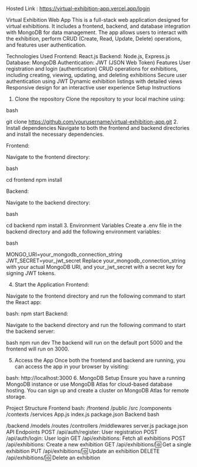 Hosted Link : https://virtual-exhibition-app.vercel.app/login

Virtual Exhibition Web App
This is a full-stack web application designed for virtual exhibitions. It includes a frontend, backend, and database integration with MongoDB for data management. The app allows users to interact with the exhibition, perform CRUD (Create, Read, Update, Delete) operations, and features user authentication.

Technologies Used
Frontend: React.js
Backend: Node.js, Express.js
Database: MongoDB
Authentication: JWT (JSON Web Token)
Features
User registration and login (authentication)
CRUD operations for exhibitions, including creating, viewing, updating, and deleting exhibitions
Secure user authentication using JWT
Dynamic exhibition listings with detailed views
Responsive design for an interactive user experience
Setup Instructions
1. Clone the repository
Clone the repository to your local machine using:

bash
 
git clone https://github.com/yourusername/virtual-exhibition-app.git
2. Install dependencies
Navigate to both the frontend and backend directories and install the necessary dependencies.

Frontend:

Navigate to the frontend directory:

bash
 
cd frontend
npm install


Backend:

Navigate to the backend directory:

bash
 
cd backend
npm install
3. Environment Variables
Create a .env file in the backend directory and add the following environment variables:

bash
 
MONGO_URI=your_mongodb_connection_string
JWT_SECRET=your_jwt_secret
Replace your_mongodb_connection_string with your actual MongoDB URI, and your_jwt_secret with a secret key for signing JWT tokens.

4. Start the Application
Frontend:

Navigate to the frontend directory and run the following command to start the React app:

bash:
npm start
Backend:

Navigate to the backend directory and run the following command to start the backend server:

bash
npm run dev
The backend will run on the default port 5000 and the frontend will run on 3000.

5. Access the App
Once both the frontend and backend are running, you can access the app in your browser by visiting:

bash:
http://localhost:3000
6. MongoDB Setup
Ensure you have a running MongoDB instance or use MongoDB Atlas for cloud-based database hosting. You can sign up and create a cluster on MongoDB Atlas for remote storage.

Project Structure
Frontend
bash:
/frontend
  /public
  /src
    /components
    /contexts
    /services
    App.js
    index.js
  package.json
Backend
bash
 
/backend
  /models
  /routes
  /controllers
  /middlewares
  server.js
  package.json
API Endpoints
POST /api/auth/register: User registration
POST /api/auth/login: User login
GET /api/exhibitions: Fetch all exhibitions
POST /api/exhibitions: Create a new exhibition
GET /api/exhibitions/:id: Get a single exhibition
PUT /api/exhibitions/:id: Update an exhibition
DELETE /api/exhibitions/:id: Delete an exhibition
